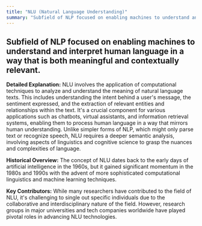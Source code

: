 ```yaml
---
title: "NLU (Natural Language Understanding)"
summary: "Subfield of NLP focused on enabling machines to understand and interpret human language in a way that is both meaningful and contextually relevant."
---
```


## Subfield of NLP focused on enabling machines to understand and interpret human language in a way that is both meaningful and contextually relevant.

**Detailed Explanation:** NLU involves the application of computational techniques to analyze and understand the meaning of natural language texts. This includes understanding the intent behind a user's message, the sentiment expressed, and the extraction of relevant entities and relationships within the text. It's a crucial component for various applications such as chatbots, virtual assistants, and information retrieval systems, enabling them to process human language in a way that mirrors human understanding. Unlike simpler forms of NLP, which might only parse text or recognize speech, NLU requires a deeper semantic analysis, involving aspects of linguistics and cognitive science to grasp the nuances and complexities of language.

**Historical Overview:** The concept of NLU dates back to the early days of artificial intelligence in the 1960s, but it gained significant momentum in the 1980s and 1990s with the advent of more sophisticated computational linguistics and machine learning techniques.

**Key Contributors:** While many researchers have contributed to the field of NLU, it's challenging to single out specific individuals due to the collaborative and interdisciplinary nature of the field. However, research groups in major universities and tech companies worldwide have played pivotal roles in advancing NLU technologies.

